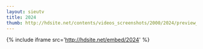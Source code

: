 ```yaml
---
layout: sieutv
title: 2024
thumb: http://hdsite.net/contents/videos_screenshots/2000/2024/preview_360p.mp4.jpg
---
```

{% include iframe src='http://hdsite.net/embed/2024' %}
 

